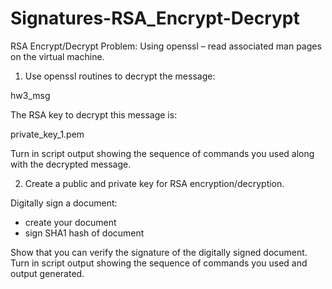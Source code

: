 # Signatures-RSA_Encrypt-Decrypt

RSA Encrypt/Decrypt Problem: Using openssl – read associated man pages on the virtual machine.

1. Use openssl routines to decrypt the message:

hw3_msg

The RSA key to decrypt this message is:

private_key_1.pem

Turn in script output showing the sequence of commands you used along with the
decrypted message.

2. Create a public and private key for RSA encryption/decryption.

Digitally sign a document:
- create your document
- sign SHA1 hash of document

Show that you can verify the signature of the digitally signed document.
Turn in script output showing the sequence of commands you used and output
generated.
